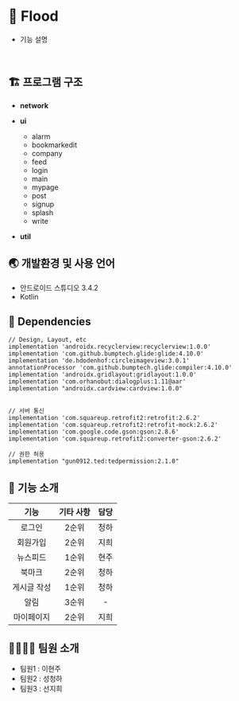 # :ocean: Flood
* 기능 설명
> 
<br />


## :building_construction: 프로그램 구조

* **network**

* **ui**
  * alarm
  * bookmarkedit
  * company
  * feed
  * login
  * main
  * mypage
  * post
  * signup
  * splash
  * write
  
* **util**


## :earth_asia: 개발환경 및 사용 언어

- 안드로이드 스튜디오 3.4.2
- Kotlin

## :wrench: Dependencies
    
    // Design, Layout, etc
    implementation 'androidx.recyclerview:recyclerview:1.0.0'
    implementation 'com.github.bumptech.glide:glide:4.10.0'
    implementation 'de.hdodenhof:circleimageview:3.0.1'
    annotationProcessor 'com.github.bumptech.glide:compiler:4.10.0'
    implementation 'androidx.gridlayout:gridlayout:1.0.0'
    implementation 'com.orhanobut:dialogplus:1.11@aar'
    implementation "androidx.cardview:cardview:1.0.0"


    // 서버 통신
    implementation 'com.squareup.retrofit2:retrofit:2.6.2'
    implementation 'com.squareup.retrofit2:retrofit-mock:2.6.2'
    implementation 'com.google.code.gson:gson:2.8.6'
    implementation 'com.squareup.retrofit2:converter-gson:2.6.2'
    
    // 권한 허용
    implementation "gun0912.ted:tedpermission:2.1.0"

## :page_facing_up: 기능 소개

|  <center>기능</center> | <center> 기타 사항 </center> | <center> 담당 </center> |
|:--------:|:--------:|:--------:|
|<center> 로그인 </center> |<center> 2순위 </center>|<center> 청하 </center>|
|<center> 회원가입 </center> |<center> 2순위 </center>|<center> 지희 </center>|
|<center> 뉴스피드 </center> |<center> 1순위 </center> |<center> 현주 </center>|
|<center> 북마크 </center> |<center> 2순위 </center> |<center> 청하 </center>|
|<center> 게시글 작성 </center> |<center> 1순위 </center> |<center> 청하 </center>|
|<center> 알림 </center> |<center> 3순위 </center> |<center> - </center>|
|<center> 마이페이지 </center> |<center> 2순위 </center> |<center> 지희 </center>|


## :family_man_woman_girl_boy: 팀원 소개

* 팀원1 : 이현주<br>
* 팀원2 : 성청하<br>
* 팀원3 : 선지희<br>
